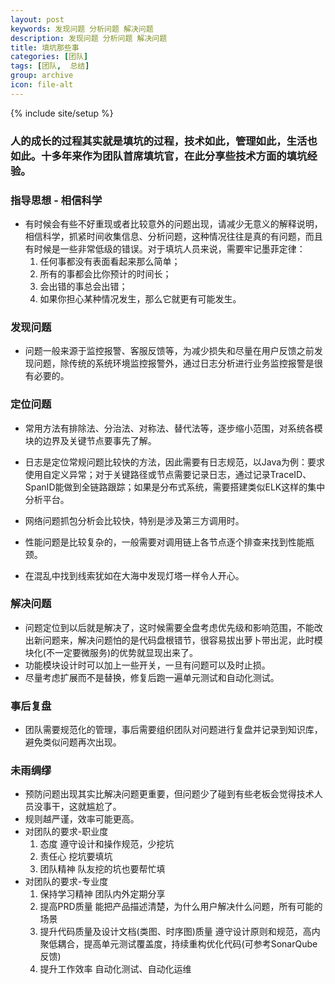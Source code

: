 ```yaml
---
layout: post
keywords: 发现问题 分析问题 解决问题
description: 发现问题 分析问题 解决问题
title: 填坑那些事
categories: [团队]
tags: [团队,  总结]
group: archive
icon: file-alt
---
```

{% include site/setup %}

### 人的成长的过程其实就是填坑的过程，技术如此，管理如此，生活也如此。十多年来作为团队首席填坑官，在此分享些技术方面的填坑经验。 ###

### 指导思想 - 相信科学 ###

- 有时候会有些不好重现或者比较意外的问题出现，请减少无意义的解释说明，相信科学，抓紧时间收集信息、分析问题，这种情况往往是真的有问题，而且有时候是一些非常低级的错误。对于填坑人员来说，需要牢记墨菲定律：
	1. 任何事都没有表面看起来那么简单；
	2. 所有的事都会比你预计的时间长；
	3. 会出错的事总会出错；
	4. 如果你担心某种情况发生，那么它就更有可能发生。

### 发现问题 ###

- 问题一般来源于监控报警、客服反馈等，为减少损失和尽量在用户反馈之前发现问题，除传统的系统环境监控报警外，通过日志分析进行业务监控报警是很有必要的。

### 定位问题 ###
- 常用方法有排除法、分治法、对称法、替代法等，逐步缩小范围，对系统各模块的边界及关键节点要事先了解。
- 日志是定位常规问题比较快的方法，因此需要有日志规范，以Java为例：要求使用自定义异常；对于关键路径或节点需要记录日志，通过记录TraceID、SpanID能做到全链路跟踪；如果是分布式系统，需要搭建类似ELK这样的集中分析平台。
- 网络问题抓包分析会比较快，特别是涉及第三方调用时。
- 性能问题是比较复杂的，一般需要对调用链上各节点逐个排查来找到性能瓶颈。

- 在混乱中找到线索犹如在大海中发现灯塔一样令人开心。

### 解决问题 ###
- 问题定位到以后就是解决了，这时候需要全盘考虑优先级和影响范围，不能改出新问题来，解决问题怕的是代码盘根错节，很容易拔出萝卜带出泥，此时模块化(不一定要微服务)的优势就显现出来了。
- 功能模块设计时可以加上一些开关，一旦有问题可以及时止损。
- 尽量考虑扩展而不是替换，修复后跑一遍单元测试和自动化测试。

### 事后复盘 ###
- 团队需要规范化的管理，事后需要组织团队对问题进行复盘并记录到知识库，避免类似问题再次出现。

### 未雨绸缪 ###
- 预防问题出现其实比解决问题更重要，但问题少了碰到有些老板会觉得技术人员没事干，这就尴尬了。
- 规则越严谨，效率可能更高。
- 对团队的要求-职业度
	1. 态度 遵守设计和操作规范，少挖坑
	2. 责任心 挖坑要填坑
	3. 团队精神 队友挖的坑也要帮忙填
- 对团队的要求-专业度
	1. 保持学习精神 团队内外定期分享
	2. 提高PRD质量 能把产品描述清楚，为什么用户解决什么问题，所有可能的场景
	3. 提升代码质量及设计文档(类图、时序图)质量 遵守设计原则和规范，高内聚低耦合，提高单元测试覆盖度，持续重构优化代码(可参考SonarQube反馈)
	4. 提升工作效率 自动化测试、自动化运维
	